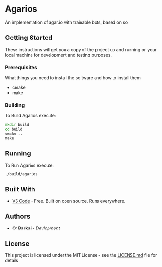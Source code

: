 # Agarios

An implementation of agar.io with trainable bots, based on so

## Getting Started

These instructions will get you a copy of the project up and running on your local machine for development and testing purposes.

### Prerequisites

What things you need to install the software and how to install them

- cmake
- make

### Building

To Build Agarios execute:

```cmd
mkdir build
cd build
cmake ..
make

```

## Running

To Run Agarios execute:
```cmd
./build/agarios
```

## Built With

* [VS Code](https://code.visualstudio.com/) - Free. Built on open source. Runs everywhere.

## Authors

* **Or Barkai** - *Devlopment*

## License

This project is licensed under the MIT License - see the [LICENSE.md](LICENSE.md) file for details
